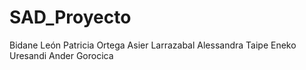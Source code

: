 # SAD_Proyecto

Bidane León
Patricia Ortega
Asier Larrazabal 
Alessandra Taipe
Eneko Uresandi
Ander Gorocica
